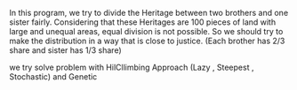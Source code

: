 In this program, we try to divide the Heritage between two brothers and one sister fairly.
Considering that these Heritages are 100 pieces of land with large and unequal areas, equal division is not possible. So we should try to make the distribution in a way that is close to justice.
(Each brother has 2/3 share and sister has 1/3 share)

we try solve problem with HilCllimbing Approach (Lazy , Steepest , Stochastic) and Genetic

